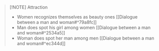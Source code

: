 
> [!NOTE] Attraction
> + Women recognizes themselves as beauty ones [[Dialogue between a man and woman#^79a8fc]]
> + Man does spot his girl among women [[Dialogue between a man and woman#^2534a5]]
> + Woman does spot her man among men [[Dialogue between a man and woman#^ec344d]]
